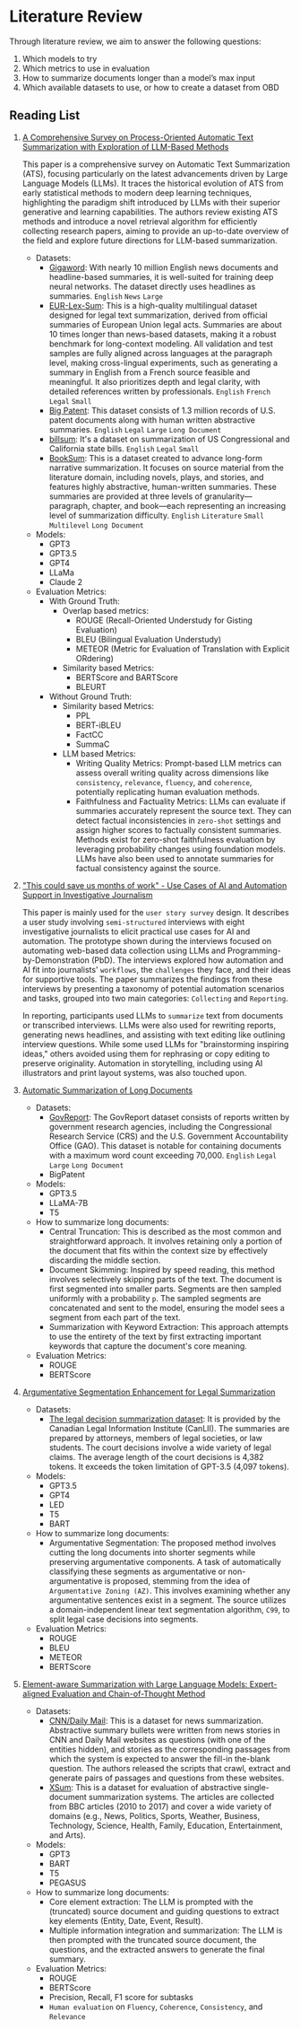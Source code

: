 # Literature Review

Through literature review, we aim to answer the following questions:

1. Which models to try
2. Which metrics to use in evaluation
3. How to summarize documents longer than a model’s max input
4. Which available datasets to use, or how to create a dataset from OBD

## Reading List

1. [A Comprehensive Survey on Process-Oriented Automatic Text Summarization with Exploration of LLM-Based Methods](https://arxiv.org/abs/2403.02901)

   This paper is a comprehensive survey on Automatic Text Summarization (ATS), focusing particularly on the latest
   advancements driven by Large Language Models (LLMs). It traces the historical evolution of ATS from early statistical
   methods to modern deep learning techniques, highlighting the paradigm shift introduced by LLMs with their superior
   generative and learning capabilities. The authors review existing ATS methods and introduce a novel retrieval
   algorithm for efficiently collecting research papers, aiming to provide an up-to-date overview of the field and
   explore future directions for LLM-based summarization.

    - Datasets:
        - [Gigaword](https://catalog.ldc.upenn.edu/LDC2011T07): With nearly 10 million English news documents and
          headline-based summaries, it is well-suited for training deep neural networks. The dataset directly uses
          headlines as summaries. `English` `News` `Large`
        - [EUR-Lex-Sum](https://huggingface.co/datasets/dennlinger/eur-lex-sum): This is a high-quality multilingual
          dataset designed for legal text summarization, derived from official summaries of European Union legal acts.
          Summaries are about 10 times longer than news-based datasets, making it a robust benchmark for long-context
          modeling. All validation and test samples are fully aligned across languages at the paragraph level, making
          cross-lingual experiments, such as generating a summary in English from a French source feasible and
          meaningful. It also prioritizes depth and legal clarity, with detailed references written by professionals.
          `English` `French` `Legal` `Small`
        - [Big Patent](https://huggingface.co/datasets/NortheasternUniversity/big_patent): This dataset consists of 1.3
          million records of U.S. patent documents along with human written abstractive summaries. `English` `Legal`
          `Large` `Long Document`
        - [billsum](https://huggingface.co/datasets/FiscalNote/billsum): It's a dataset on summarization of US
          Congressional and California state bills. `English` `Legal` `Small`
        - [BookSum](https://huggingface.co/datasets/kmfoda/booksum): This is a dataset created to advance long-form
          narrative summarization. It focuses on source material from the literature domain, including novels, plays,
          and stories, and features highly abstractive, human-written summaries. These summaries are provided at three
          levels of granularity—paragraph, chapter, and book—each representing an increasing level of summarization
          difficulty. `English` `Literature` `Small` `Multilevel` `Long Document`
    - Models:
        - GPT3
        - GPT3.5
        - GPT4
        - LLaMa
        - Claude 2
    - Evaluation Metrics:
        - With Ground Truth:
            - Overlap based metrics:
                - ROUGE (Recall-Oriented Understudy for Gisting Evaluation)
                - BLEU (Bilingual Evaluation Understudy)
                - METEOR (Metric for Evaluation of Translation with Explicit ORdering)
            - Similarity based Metrics:
                - BERTScore and BARTScore
                - BLEURT
        - Without Ground Truth:
            - Similarity based Metrics:
                - PPL
                - BERT-iBLEU
                - FactCC
                - SummaC
            - LLM based Metrics:
                - Writing Quality Metrics: Prompt-based LLM metrics can assess overall writing quality across dimensions
                  like `consistency`, `relevance`, `fluency`, and `coherence`, potentially replicating human evaluation
                  methods.
                - Faithfulness and Factuality Metrics: LLMs can evaluate if summaries accurately represent the source
                  text. They can detect factual inconsistencies in `zero-shot` settings and assign higher scores to
                  factually consistent summaries. Methods exist for zero-shot faithfulness evaluation by leveraging
                  probability changes using foundation models. LLMs have also been used to annotate summaries for
                  factual consistency against the source.
2. ["This could save us months of work" - Use Cases of AI and Automation Support in Investigative Journalism](https://dl.acm.org/doi/10.1145/3706599.3719856)

   This paper is mainly used for the `user story survey` design. It describes a user study involving `semi-structured`
   interviews with eight investigative journalists to elicit practical use cases for AI and automation. The prototype
   shown during the interviews focused on automating web-based data collection using LLMs and
   Programming-by-Demonstration (PbD). The interviews explored how automation and AI fit into journalists' `workflows`,
   the `challenges` they face, and their ideas for supportive tools. The paper summarizes the findings from these
   interviews by presenting a taxonomy of potential automation scenarios and tasks, grouped into two main categories:
   `Collecting` and `Reporting`.

   In reporting, participants used LLMs to `summarize` text from documents or transcribed
   interviews. LLMs were also used for rewriting reports, generating news headlines, and assisting with text editing
   like outlining interview questions. While some used LLMs for "brainstorming inspiring ideas," others avoided using
   them for rephrasing or copy editing to preserve originality. Automation in storytelling, including using AI
   illustrators and print layout systems, was also touched upon.

3. [Automatic Summarization of Long Documents](https://arxiv.org/abs/2410.05903)
    - Datasets:
        - [GovReport](https://gov-report-data.github.io/): The GovReport dataset consists of reports written by
          government research agencies, including the Congressional Research Service (CRS) and the U.S. Government
          Accountability Office (GAO).
          This dataset is notable for containing documents with a maximum word count exceeding 70,000. `English` `Legal`
          `Large` `Long Document`
        - BigPatent
    - Models:
        - GPT3.5
        - LLaMA-7B
        - T5
    - How to summarize long documents:
        - Central Truncation: This is described as the most common and straightforward approach. It involves retaining
          only a portion of the document that fits within the context size by effectively discarding the middle section.
        - Document Skimming: Inspired by speed reading, this method involves selectively skipping parts of the text. The
          document is first segmented into smaller parts. Segments are then sampled uniformly with a probability `p`.
          The sampled segments are concatenated and sent to the model, ensuring the model sees a segment from each part
          of the text.
        - Summarization with Keyword Extraction: This approach attempts to use the entirety of the text by first
          extracting important keywords that capture the document's core meaning.
    - Evaluation Metrics:
        - ROUGE
        - BERTScore

4. [Argumentative Segmentation Enhancement for Legal Summarization](https://export.arxiv.org/pdf/2307.05081v1.pdf)
    - Datasets:
        - [The legal decision summarization dataset](https://www.canlii.org/?origLang=en): It is provided by the
          Canadian Legal Information Institute (CanLII).
          The summaries are prepared by attorneys, members of legal societies, or law students. The court decisions
          involve a wide variety of legal claims. The average length of the court decisions is 4,382 tokens. It exceeds
          the token limitation of GPT-3.5 (4,097 tokens).
    - Models:
        - GPT3.5
        - GPT4
        - LED
        - T5
        - BART
    - How to summarize long documents:
        - Argumentative Segmentation: The proposed method involves cutting the long documents into shorter segments
          while preserving argumentative components. A task of automatically classifying these segments as argumentative
          or non-argumentative is proposed, stemming from the idea of `Argumentative Zoning (AZ)`. This involves
          examining whether any argumentative sentences exist in a segment. The source utilizes a domain-independent
          linear text segmentation algorithm, `C99`, to split legal case decisions into segments.
    - Evaluation Metrics:
        - ROUGE
        - BLEU
        - METEOR
        - BERTScore

5. [Element-aware Summarization with Large Language Models: Expert-aligned Evaluation and Chain-of-Thought Method](https://aclanthology.org/2023.acl-long.482/)
    - Datasets:
        - [CNN/Daily Mail](https://paperswithcode.com/dataset/cnn-daily-mail-1): This is a dataset for news
          summarization. Abstractive summary bullets were written from news stories in CNN and Daily
          Mail websites as questions (with one of the entities hidden), and stories as the corresponding passages from
          which the system is expected to answer the fill-in the-blank question. The authors released the scripts that
          crawl, extract and generate pairs of passages and questions from these websites.
        - [XSum](https://paperswithcode.com/dataset/xsum): This is a dataset for evaluation of abstractive
          single-document summarization systems. The articles are collected from BBC articles (2010 to 2017) and cover a
          wide variety of domains (e.g., News, Politics, Sports, Weather, Business, Technology, Science, Health, Family,
          Education, Entertainment, and Arts).
    - Models:
        - GPT3
        - BART
        - T5
        - PEGASUS
    - How to summarize long documents:
        - Core element extraction: The LLM is prompted with the (truncated) source document and guiding
          questions to extract key elements (Entity, Date, Event, Result).
        - Multiple information integration and summarization: The LLM is then prompted with the truncated
          source document, the questions, and the extracted answers to generate the final summary.
    - Evaluation Metrics:
        - ROUGE
        - BERTScore
        - Precision, Recall, F1 score for subtasks
        - `Human evaluation` on `Fluency`, `Coherence`, `Consistency`, and `Relevance`